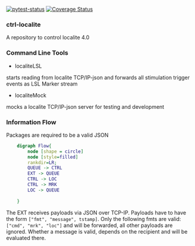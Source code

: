[![pytest-status](https://github.com/pyreiz/ctrl-localite/workflows/pytest/badge.svg)](https://github.com/pyreiz/ctrl-localite/actions) [![Coverage Status](https://coveralls.io/repos/github/pyreiz/ctrl-localite/badge.svg?branch=master)](https://coveralls.io/github/pyreiz/ctrl-localite?branch=master)
### ctrl-localite

A repository to control localite 4.0


### Command Line Tools

- localiteLSL

starts reading from localite TCP/IP-json and forwards all stimulation trigger
events as LSL Marker stream

- localiteMock

mocks a localite TCP/IP-json server for testing and development


### Information Flow

Packages are required to be a valid JSON
``` dot
    digraph Flow{ 
        node [shape = circle]
        node [style=filled]
        rankdir=LR;            
        QUEUE -> CTRL
        EXT -> QUEUE        
        CTRL -> LOC
        CTRL -> MRK
        LOC -> QUEUE        
        
    }
```
The EXT receives payloads via JSON over TCP-IP. Payloads have to have the form
`["fmt", "message", tstamp]`. Only the following fmts are valid: `["cmd", "mrk", "loc"]` and will be forwarded, all other payloads are ignored. Whether a message is valid, depends on the recipient and will be evaluated there.